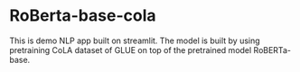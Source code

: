 # RoBerta-base-cola
This is demo NLP app built on streamlit. The model is built by using pretraining CoLA dataset of GLUE on top of the pretrained model RoBERTa-base.
